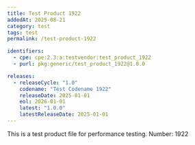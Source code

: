 ```yaml
---
title: Test Product 1922
addedAt: 2025-08-21
category: test
tags: test
permalink: /test-product-1922

identifiers:
  - cpe: cpe:2.3:a:testvendor:test_product_1922
  - purl: pkg:generic/test_product_1922@1.0.0

releases:
  - releaseCycle: "1.0"
    codename: "Test Codename 1922"
    releaseDate: 2025-01-01
    eol: 2026-01-01
    latest: "1.0.0"
    latestReleaseDate: 2025-01-01
---
```


This is a test product file for performance testing. Number: 1922
